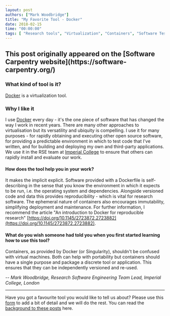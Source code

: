 ```yaml
---
layout: post
authors: ["Mark Woodbridge"]
title: "My Favorite Tool - Docker"
date: 2018-02-15
time: "00:00:00"
tags: [ "Research tools", "Virtualization", "Containers", "Software Testing", "Software Carpentry"]
---
```


<h2>This post originally appeared on the [Software Carpentry website](https://software-carpentry.org/)</h2>

### What kind of tool is it?
[Docker](https://www.docker.com/) is a virtualization tool.

### Why I like it

I use [Docker](https://www.docker.com/) every day - it's the one piece of software that has changed the way I work in recent years. There are many other approaches to virtualisation but its versatility and ubiquity is compelling. I use it for many purposes - for rapidly obtaining and executing other open source software, for providing a predictable environment in which to test code that I've written, and for building and deploying my own and third-party applications. We use it in the RSE team at [Imperial College](https://www.imperial.ac.uk/) to ensure that others can rapidly install and evaluate our work.


#### How does the tool help you in your work?

It makes the implicit explicit. Software provided with a Dockerfile is self-describing in the sense that you know the environment in which it expects to be run, i.e. the operating system and dependencies. Alongside versioned code and data this provides reproducibility - which is vital for research software. The ephemeral nature of containers also encourages immutability, simplifying deployment and maintenance. For further information, I recommend the article "An introduction to Docker for reproducible research" [https://doi.org/10.1145/2723872.2723882](https://doi.org/10.1145/2723872.2723882).

#### What do you wish someone had told you when you first started learning how to use this tool?

Containers, as provided by Docker (or Singularity), shouldn't be confused with virtual machines. Both can help with portability but containers should have a single purpose and package a discrete tool or application. This ensures that they can be independently versioned and re-used.

-- *Mark Woodbridge, Research Software Engineering Team Lead, Imperial College, London*

---

Have you got a favourite tool you would like to tell us about?
Please use this [form](https://docs.google.com/forms/d/e/1FAIpQLSeiu5NzJsLxYueaQrNn_qKbaa5JR2Sz12CeCRyedKQxwb54Dw/viewform)
to add a bit of detail and we will do the rest. You can read the [background to these posts](https://software-carpentry.org/blog/2017/10/fave-tools.html) here.
